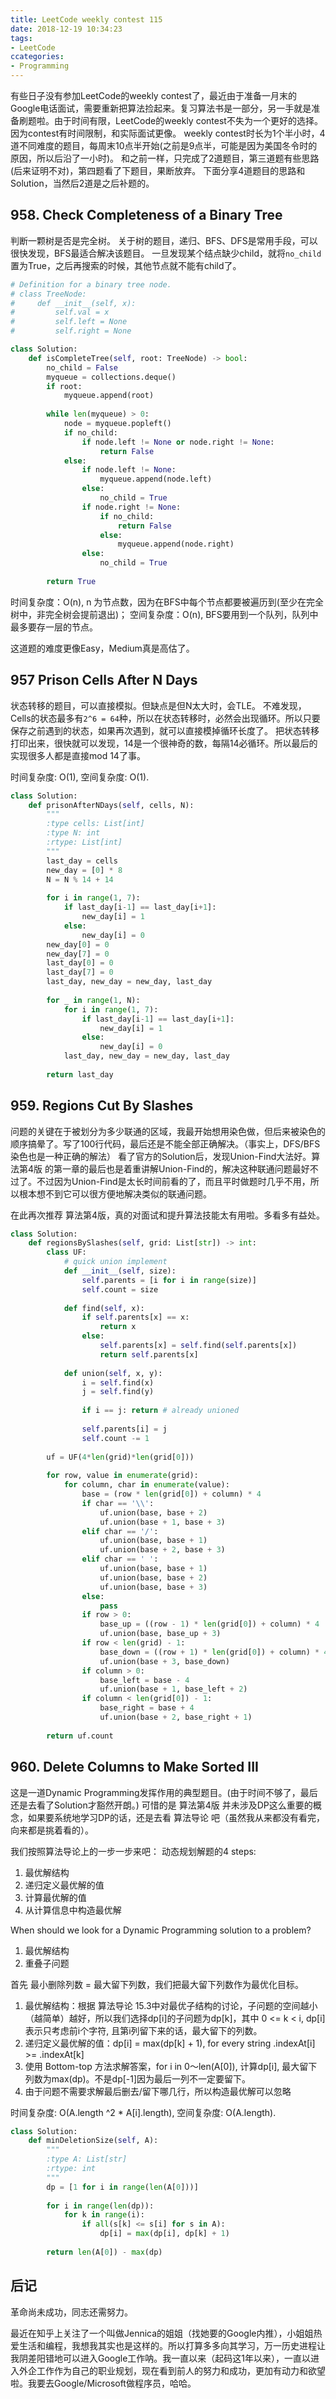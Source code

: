 ```yaml
---
title: LeetCode weekly contest 115
date: 2018-12-19 10:34:23
tags:
- LeetCode
ccategories:
- Programming
---
```


有些日子没有参加LeetCode的weekly contest了，最近由于准备一月末的Google电话面试，需要重新把算法捡起来。复习算法书是一部分，另一手就是准备刷题啦。由于时间有限，LeetCode的weekly contest不失为一个更好的选择。因为contest有时间限制，和实际面试更像。
weekly contest时长为1个半小时，4道不同难度的题目，每周末10点半开始(之前是9点半，可能是因为美国冬令时的原因，所以后沿了一小时)。
和之前一样，只完成了2道题目，第三道题有些思路(后来证明不对)，第四题看了下题目，果断放弃。
下面分享4道题目的思路和Solution，当然后2道是之后补题的。

## 958. Check Completeness of a Binary Tree

判断一颗树是否是完全树。
关于树的题目，递归、BFS、DFS是常用手段，可以很快发现，BFS最适合解决该题目。
一旦发现某个结点缺少child，就将`no_child`置为True，之后再搜索的时候，其他节点就不能有child了。

```python
# Definition for a binary tree node.
# class TreeNode:
#     def __init__(self, x):
#         self.val = x
#         self.left = None
#         self.right = None

class Solution:
    def isCompleteTree(self, root: TreeNode) -> bool:
        no_child = False
        myqueue = collections.deque()
        if root:
            myqueue.append(root)
        
        while len(myqueue) > 0:
            node = myqueue.popleft()
            if no_child:
                if node.left != None or node.right != None:
                    return False
            else:
                if node.left != None:
                    myqueue.append(node.left)
                else:
                    no_child = True
                if node.right != None:
                    if no_child:
                        return False
                    else:
                        myqueue.append(node.right)
                else:
                    no_child = True
                    
        return True
```

时间复杂度：O(n), n 为节点数，因为在BFS中每个节点都要被遍历到(至少在完全树中，非完全树会提前退出)；
空间复杂度：O(n), BFS要用到一个队列，队列中最多要存一层的节点。

这道题的难度更像Easy，Medium真是高估了。

## 957 Prison Cells After N Days

状态转移的题目，可以直接模拟。但缺点是但N太大时，会TLE。
不难发现，Cells的状态最多有`2^6 = 64`种，所以在状态转移时，必然会出现循环。所以只要保存之前遇到的状态，如果再次遇到，就可以直接模掉循环长度了。
把状态转移打印出来，很快就可以发现，14是一个很神奇的数，每隔14必循环。所以最后的实现很多人都是直接mod 14了事。

时间复杂度: O(1),
空间复杂度: O(1).

```python
class Solution:
    def prisonAfterNDays(self, cells, N):
        """
        :type cells: List[int]
        :type N: int
        :rtype: List[int]
        """
        last_day = cells
        new_day = [0] * 8
        N = N % 14 + 14
        
        for i in range(1, 7):
            if last_day[i-1] == last_day[i+1]:
                new_day[i] = 1
            else:
                new_day[i] = 0
        new_day[0] = 0
        new_day[7] = 0
        last_day[0] = 0
        last_day[7] = 0
        last_day, new_day = new_day, last_day
        
        for _ in range(1, N):
            for i in range(1, 7):
                if last_day[i-1] == last_day[i+1]:
                    new_day[i] = 1
                else:
                    new_day[i] = 0
            last_day, new_day = new_day, last_day
            
        return last_day
```

## 959. Regions Cut By Slashes

问题的关键在于被划分为多少联通的区域，我最开始想用染色做，但后来被染色的顺序搞晕了。写了100行代码，最后还是不能全部正确解决。（事实上，DFS/BFS染色也是一种正确的解法）
看了官方的Solution后，发现Union-Find大法好。算法第4版 的第一章的最后也是着重讲解Union-Find的，解决这种联通问题最好不过了。不过因为Union-Find是太长时间前看的了，而且平时做题时几乎不用，所以根本想不到它可以很方便地解决类似的联通问题。

在此再次推荐 算法第4版，真的对面试和提升算法技能太有用啦。多看多有益处。

```python
class Solution:
    def regionsBySlashes(self, grid: List[str]) -> int:
        class UF:
            # quick union implement
            def __init__(self, size):
                self.parents = [i for i in range(size)]
                self.count = size
                
            def find(self, x):
                if self.parents[x] == x:
                    return x
                else:
                    self.parents[x] = self.find(self.parents[x])
                    return self.parents[x]
            
            def union(self, x, y):
                i = self.find(x)
                j = self.find(y)
                
                if i == j: return # already unioned
                
                self.parents[i] = j
                self.count -= 1
                
        uf = UF(4*len(grid)*len(grid[0]))
        
        for row, value in enumerate(grid):
            for column, char in enumerate(value):
                base = (row * len(grid[0]) + column) * 4
                if char == '\\':
                    uf.union(base, base + 2)
                    uf.union(base + 1, base + 3)
                elif char == '/':
                    uf.union(base, base + 1)
                    uf.union(base + 2, base + 3)
                elif char == ' ':
                    uf.union(base, base + 1)
                    uf.union(base, base + 2)
                    uf.union(base, base + 3)
                else:
                    pass
                if row > 0:
                    base_up = ((row - 1) * len(grid[0]) + column) * 4
                    uf.union(base, base_up + 3)
                if row < len(grid) - 1:
                    base_down = ((row + 1) * len(grid[0]) + column) * 4
                    uf.union(base + 3, base_down)
                if column > 0:
                    base_left = base - 4
                    uf.union(base + 1, base_left + 2)
                if column < len(grid[0]) - 1:
                    base_right = base + 4
                    uf.union(base + 2, base_right + 1)
                    
        return uf.count
```

## 960. Delete Columns to Make Sorted III

这是一道Dynamic Programming发挥作用的典型题目。(由于时间不够了，最后还是去看了Solution才豁然开朗。)
可惜的是 算法第4版 并未涉及DP这么重要的概念，如果要系统地学习DP的话，还是去看 算法导论 吧（虽然我从来都没有看完，向来都是挑着看的）。

我们按照算法导论上的一步一步来吧：
动态规划解题的4 steps:
1. 最优解结构
2. 递归定义最优解的值
3. 计算最优解的值
4. 从计算信息中构造最优解

When should we look for a Dynamic Programming solution to a problem?
1. 最优解结构
2. 重叠子问题


首先 最小删除列数 = 最大留下列数，我们把最大留下列数作为最优化目标。
1. 最优解结构：根据 算法导论 15.3中对最优子结构的讨论，子问题的空间越小（越简单）越好，所以我们选择dp[i]的子问题为dp[k]，其中 0 <= k < i, dp[i]表示只考虑前i个字符, 且第i列留下来的话，最大留下的列数。
2. 递归定义最优解的值：dp[i] = max(dp[k] + 1), for every string .indexAt[i] >= .indexAt[k]
3. 使用 Bottom-top 方法求解答案，for i in 0～len(A[0]), 计算dp[i], 最大留下列数为max(dp)。不是dp[-1]因为最后一列不一定要留下。
4. 由于问题不需要求解最后删去/留下哪几行，所以构造最优解可以忽略

时间复杂度: O(A.length ^2 * A[i].length),
空间复杂度: O(A.length).

```python
class Solution:
    def minDeletionSize(self, A):
        """
        :type A: List[str]
        :rtype: int
        """
        dp = [1 for i in range(len(A[0]))]
        
        for i in range(len(dp)):
            for k in range(i):
                if all(s[k] <= s[i] for s in A):
                    dp[i] = max(dp[i], dp[k] + 1)
                
        return len(A[0]) - max(dp)
```

## 后记

革命尚未成功，同志还需努力。

最近在知乎上关注了一个叫做Jennica的姐姐（找她要的Google内推），小姐姐热爱生活和编程，我想我其实也是这样的。所以打算多多向其学习，万一历史进程让我阴差阳错地可以进入Google工作呐。我一直以来（起码这1年以来），一直以进入外企工作作为自己的职业规划，现在看到前人的努力和成功，更加有动力和欲望啦。我要去Google/Microsoft做程序员，哈哈。